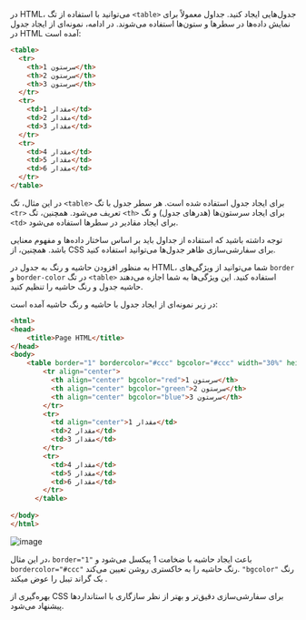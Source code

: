 در HTML، می‌توانید با استفاده از تگ `<table>` جدول‌هایی ایجاد کنید. جداول معمولاً برای نمایش داده‌ها در سطرها و ستون‌ها استفاده می‌شوند. در ادامه، نمونه‌ای از ایجاد جدول در HTML آمده است:

```html
<table>
  <tr>
    <th>سرستون 1</th>
    <th>سرستون 2</th>
    <th>سرستون 3</th>
  </tr>
  <tr>
    <td>مقدار 1</td>
    <td>مقدار 2</td>
    <td>مقدار 3</td>
  </tr>
  <tr>
    <td>مقدار 4</td>
    <td>مقدار 5</td>
    <td>مقدار 6</td>
  </tr>
</table>
```

در این مثال، تگ `<table>` برای ایجاد جدول استفاده شده است. هر سطر جدول با تگ `<tr>` تعریف می‌شود. همچنین، تگ `<th>` برای ایجاد سرستون‌ها (هدرهای جدول) و تگ `<td>` برای ایجاد مقادیر در سطرها استفاده می‌شود.

توجه داشته باشید که استفاده از جداول باید بر اساس ساختار داده‌ها و مفهوم معنایی باشد. همچنین، از CSS برای سفارشی‌سازی ظاهر جدول‌ها می‌توانید استفاده کنید.


به منظور افزودن حاشیه و رنگ به جدول در HTML، شما می‌توانید از ویژگی‌های `border` و `border-color` در تگ `<table>` استفاده کنید. این ویژگی‌ها به شما اجازه می‌دهند حاشیه جدول و رنگ حاشیه را تنظیم کنید. 

در زیر نمونه‌ای از ایجاد جدول با حاشیه و رنگ حاشیه آمده است:

```html
<html>
<head>
    <title>Page HTML</title>
</head>
<body> 
    <table border="1" bordercolor="#ccc" bgcolor="#ccc" width="30%" height="15%" align="center">
        <tr align="center">
          <th align="center" bgcolor="red">سرستون 1</th>
          <th align="center" bgcolor="green">سرستون 2</th>
          <th align="center" bgcolor="blue">سرستون 3</th>
        </tr>
        <tr>
          <td align="center">مقدار 1</td>
          <td>مقدار 2</td>
          <td>مقدار 3</td>
        </tr>
        <tr>
          <td>مقدار 4</td>
          <td>مقدار 5</td>
          <td>مقدار 6</td>
        </tr>
      </table>
      
</body>
</html>
```

![image](https://github.com/milad6745/HTML/assets/113288076/e76375e7-921e-4377-9b62-4417325e04d6)


در این مثال، `border="1"` باعث ایجاد حاشیه با ضخامت 1 پیکسل می‌شود و `bordercolor="#ccc"` رنگ حاشیه را به خاکستری روشن تعیین می‌کند. `"bgcolor"` رنگ بک گراند تیبل را عوض میکند .


بهره‌گیری از CSS برای سفارشی‌سازی دقیق‌تر و بهتر از نظر سازگاری با استانداردها پیشنهاد می‌شود.
